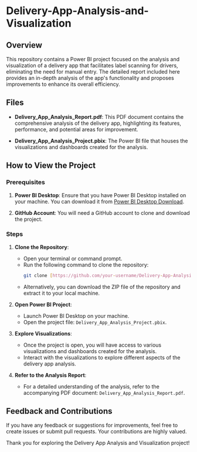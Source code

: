 # Delivery-App-Analysis-and-Visualization

## Overview
This repository contains a Power BI project focused on the analysis and visualization of a delivery app that facilitates label scanning for drivers, eliminating the need for manual entry. The detailed report included here provides an in-depth analysis of the app's functionality and proposes improvements to enhance its overall efficiency.

## Files
- **Delivery_App_Analysis_Report.pdf**: This PDF document contains the comprehensive analysis of the delivery app, highlighting its features, performance, and potential areas for improvement.

- **Delivery_App_Analysis_Project.pbix**: The Power BI file that houses the visualizations and dashboards created for the analysis.

## How to View the Project

### Prerequisites
1. **Power BI Desktop**: Ensure that you have Power BI Desktop installed on your machine. You can download it from [Power BI Desktop Download](https://powerbi.microsoft.com/desktop/).

2. **GitHub Account**: You will need a GitHub account to clone and download the project.

### Steps
1. **Clone the Repository**:
   - Open your terminal or command prompt.
   - Run the following command to clone the repository:
     ```bash
     git clone [https://github.com/your-username/Delivery-App-Analysis-and-Visualization].git
     ```
   - Alternatively, you can download the ZIP file of the repository and extract it to your local machine.

2. **Open Power BI Project**:
   - Launch Power BI Desktop on your machine.
   - Open the project file: `Delivery_App_Analysis_Project.pbix`.

3. **Explore Visualizations**:
   - Once the project is open, you will have access to various visualizations and dashboards created for the analysis.
   - Interact with the visualizations to explore different aspects of the delivery app analysis.

4. **Refer to the Analysis Report**:
   - For a detailed understanding of the analysis, refer to the accompanying PDF document: `Delivery_App_Analysis_Report.pdf`.

## Feedback and Contributions
If you have any feedback or suggestions for improvements, feel free to create issues or submit pull requests. Your contributions are highly valued.

Thank you for exploring the Delivery App Analysis and Visualization project!

